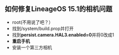 ## 如何修复LineageOS 15.1的相机问题
- root(不用说了吧？）
- 找到/system/build.prop并打开
- 找到**persist.camera.HAL3.enabled=0**并将0改成1
- **重启手机**
- 安装一个第三方相机

